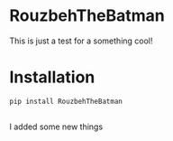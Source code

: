 # RouzbehTheBatman

This is just a test for a something cool!

# Installation

```bash
pip install RouzbehTheBatman
```

```python


```

I added some new things